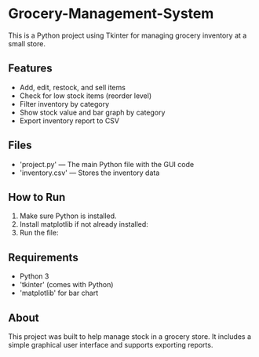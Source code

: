 # Grocery-Management-System

This is a Python project using Tkinter for managing grocery inventory at a small store.

## Features

- Add, edit, restock, and sell items
- Check for low stock items (reorder level)
- Filter inventory by category
- Show stock value and bar graph by category
- Export inventory report to CSV

## Files

- 'project.py' — The main Python file with the GUI code
- 'inventory.csv' — Stores the inventory data

## How to Run

1. Make sure Python is installed.
2. Install matplotlib if not already installed:
3. Run the file:

## Requirements

- Python 3
- 'tkinter' (comes with Python)
- 'matplotlib' for bar chart

## About

This project was built to help manage stock in a grocery store. It includes a simple graphical user interface and supports exporting reports.
